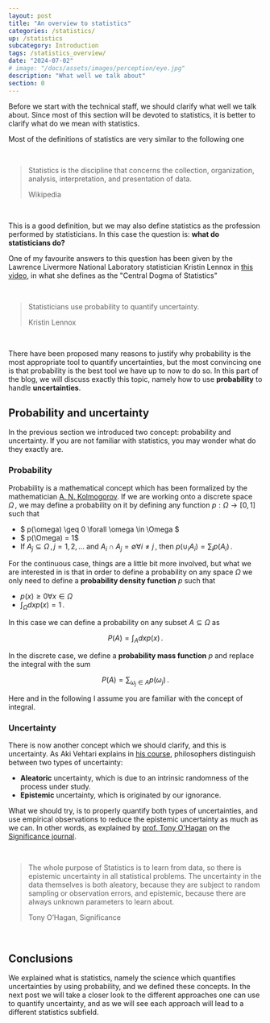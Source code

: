 ```yaml
---
layout: post
title: "An overview to statistics"
categories: /statistics/
up: /statistics
subcategory: Introduction
tags: /statistics_overview/
date: "2024-07-02"
# image: "/docs/assets/images/perception/eye.jpg"
description: "What well we talk about"
section: 0
---
```


Before we start with the technical staff, we should clarify what well we talk about.
Since most of this section will be devoted to statistics, it is better to clarify what do we mean with 
statistics.

Most of the definitions of statistics are very similar to the following one

<br>

> Statistics is the discipline that concerns the collection, organization,
> analysis, interpretation, and presentation of data.
> 
> Wikipedia

<br>

This is a good definition, but we may also define statistics as the profession performed
by statisticians. In this case the question is: **what do statisticians do?**

One of my favourite answers to this question has been given by the
Lawrence Livermore National Laboratory statistician Kristin Lennox in [this video](https://www.youtube.com/watch?v=eDMGDhyDxuY&t=826s),
in what she defines as the "Central Dogma of Statistics"

<br>

> Statisticians use probability to quantify uncertainty.
> 
> Kristin Lennox

<br>

There have been proposed many reasons to justify why probability is the most appropriate tool
to quantify uncertainties, but the most convincing one is that probability
is the best tool we have up to now to do so.
In this part of the blog, we will discuss exactly this topic, namely how to use **probability**
to handle **uncertainties**.

## Probability and uncertainty

In the previous section we introduced two concept: probability and uncertainty.
If you are not familiar with statistics, you may wonder what do they exactly are.

### Probability

Probability is a mathematical concept which has been formalized by the mathematician [A. N. Kolmogorov](
https://it.wikipedia.org/wiki/Andrej_Nikolaevi%C4%8D_Kolmogorov).
If we are working onto a discrete space $\Omega\,,$
we may define a probability on it by defining any function $p : \Omega \rightarrow [0, 1]$ such that

- $ p(\omega) \geq 0 \forall \omega \in \Omega $
- $ p(\Omega) = 1$
- If $A_j \subseteq \Omega\,, j=1,2,...$ and $A_i \cap A_j = \emptyset \forall i \neq j\,,$ then $p(\cup_i A_i) = \sum_i p(A_i)\,.$

For the continuous case, things are a little bit more involved, but what we are interested in is that
in order to define a probability on any space $\Omega$ we only need to define a **probability
density function** $p$ such that 
- $p(x) \geq 0 \forall x \in \Omega$
- $\int_\Omega dx p(x) = 1\,.$

In this case we can define a probability on any subset $A \subseteq \Omega$ as 

$$P(A) = \int_A dx p(x)\,.$$

In the discrete case, we define a **probability mass function** $p$ and replace the integral with the sum

$$ P(A) = \sum_{\omega_j \in A} p(\omega_j) \,.$$

Here and in the following I assume you are familiar with the concept of integral.

### Uncertainty

There is now another concept which we should clarify, and this is uncertainty.
As Aki Vehtari explains in [his course](https://www.youtube.com/watch?v=AcKRob0C8EY&list=PLBqnAso5Dy7O0IVoVn2b-WtetXQk5CDk6),
philosophers distinguish between two types of uncertainty:
- **Aleatoric** uncertainty, which is due to an intrinsic randomness of the process under study.
- **Epistemic** uncertainty, which is originated by our ignorance.

What we should try, is to properly quantify both types of uncertainties, and use empirical observations to reduce
the epistemic uncertainty as much as we can.
In other words, as explained by [prof. Tony O'Hagan](http://www.stat.columbia.edu/~gelman/stuff_for_blog/ohagan.pdf) 
on the [Significance journal](https://academic.oup.com/jrssig?login=false).

<br>

> The whole purpose of Statistics is to learn
> from data, so there is epistemic uncertainty
> in all statistical problems. The uncertainty
> in the data themselves is both aleatory, because they are subject to random sampling
> or observation errors, and epistemic, because there are always unknown parameters
> to learn about.
> 
> Tony O’Hagan, Significance

<br>

## Conclusions

We explained what is statistics, namely the science which quantifies uncertainties by using probability,
and we defined these concepts.
In the next post we will take a closer look to the different approaches one can use to
quantify uncertainty, and as we will see each approach will lead to a different statistics subfield.